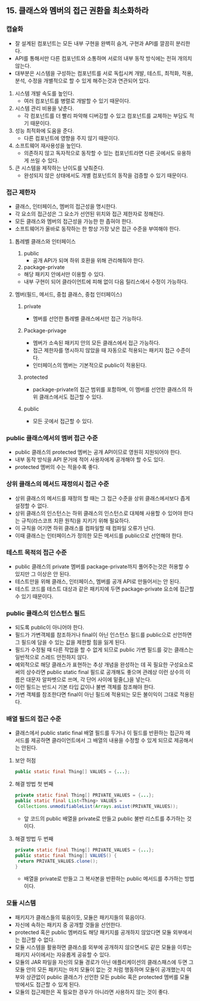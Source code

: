 ## 15. 클래스와 멤버의 접근 권환을 최소화하라

### 캡슐화

- 잘 설계된 컴포넌트는 모든 내부 구현을 완벽히 숨겨, 구현과 API를 깔끔히 분리한다.
- API를 통해서만 다른 컴포넌트와 소통하며 서로의 내부 동작 방식에는 전혀 개의치 않는다.
- 대부분은 시스템을 구성하는 컴포넌트를 서로 독립시켜 개발, 테스트, 최적화, 적용, 분석, 수정을 개별적으로 할 수 있게 해주는것과 연관되어 있다.

1. 시스템 개발 속도를 높인다.
   - 여러 컴포넌트를 병렬로 개발할 수 있기 때문이다.
2. 시스템 관리 비용을 낮춘다.
   - 각 컴포넌트를 더 빨리 파악해 디버깅할 수 있고 컴포넌트를 교체하는 부담도 적기 때문이다.
3. 성능 최적화에 도움을 준다.
   - 다른 컴포넌트에 영향을 주지 않기 때문이다.
4. 소프트웨어 재사용성을 높인다.
   - 의존하지 않고 독자적으로 동작할 수 있는 컴포넌트라면 다른 곳에서도 유용하게 쓰일 수 있다.
5. 큰 시스템을 제작하는 난이도를 낮춰준다.
   - 완성되지 않은 상태에서도 개별 컴포넌트의 동작을 검증할 수 있기 때문이다.



### 접근 제한자

- 클래스, 인터페이스, 멤버의 접근성을 명시한다.
- 각 요소의 접근성은 그 요소가 선언된 위치와 접근 제한자로 정해진다.
- 모든 클래스와 멤버의 접근성을 가능한 한 좁혀야 한다.
- 소프트웨어가 올바로 동작하는 한 항상 가장 낮은 접근 수준을 부여해야 한다.

1. 톱레벨 클래스와 인터페이스

   1. public
      - 공개 API가 되며 하위 호환을 위해 관리해줘야 한다.
   2. package-private

   - 해당 패키지 안에서만 이용할 수 있다.
   - 내부 구현이 되어 클라이언트에 피해 없이 다음 릴리스에서 수정이 가능하다.

2. 멤버(필드, 메서드, 중첩 클래스, 중첩 인터페이스)

   1. private

      - 멤버를 선언한 톱레벨 클래스에서만 접근 가능하다.

   2. Package-privage

      - 멤버가 소속된 패키지 안의 모든 클래스에서 접근 가능하다.
      - 접근 제한자를 명시하지 않았을 때 자동으로 적용되는 패키지 접근 수준이다.
      - 인터페이스의 멤버는 기본적으로 public이 적용된다.

   3. protected

      - package-private의 접근 범위를 포함하며, 이 멤버를 선언한 클래스의 하위 클래스에서도 접근할 수 있다.

   4. public

      - 모든 곳에서 접근할 수 있다.

      

### public 클래스에서의 멤버 접근 수준

- public 클래스의 protected 멤버는 공개 API이므로 영원히 지원되어야 한다.
- 내부 동작 방식을 API 문거에 적어 사용자에게 공개해야 할 수도 있다.
- protected 멤버의 수는 적을수록 좋다.



### 상위 클래스의 메서드 재정의시 접근 수준

- 상위 클래스의 메서드를 재정의 할 때는 그 접근 수준을 상위 클래스에서보다 좁게 설정할 수 없다.
- 상위 클래스의 인스턴스는 하위 클래스의 인스턴스로 대체해 사용할 수 있어야 한다는 규칙(라스코프 치환 원칙)을 지키기 위해 필요하다.
- 이 규칙을 어기면 하위 클래스를 컴파일할 때 컴파일 오류가 난다.
- 이때 클래스는 인터페이스가 정의한 모든 메서드를 public으로 선언해야 한다.



### 테스트 목적의 접근 수준

- public 클래스의 private 멤버를 package-private까지 풀어주는것은 허용할 수 있지만 그 이상은 안 된다.
- 테스트만을 위해 클래스, 인터페이스, 멤버를 공개 API로 만들어서는 안 된다.
- 테스트 코드를 테스트 대상과 같은 패키지에 두면 package-private 요소에 접근할 수 있기 때문이다.



### public 클래스의 인스턴스 필드

- 되도록 public이 아니어야 한다.
- 필드가 가변객체를 참조하거나 final이 아닌 인스턴스 필드를 public으로 선언하면 그 필드에 담을 수 있는 값을 제한할 힘을 잃게 된다.
- 필드가 수정될 때 다른 작업을 할 수 없게 되므로 public 가변 필드를 갖는 클래스는 일반적으로 스레드 안전하지 않다.
- 예외적으로 해당 클래스가 표현하는 추상 개념을 완성하는 데 꼭 필요한 구성요소로써의 상수라면 public static final 필드로 공개해도 좋으며 관례상 이런 상수의 이름은 대문자 알파벳으로 쓰며, 각 단어 사이에 밑줄(_)을 넣는다.
- 이런 필드는 반드시 기본 타입 값이나 불변 객체를 참조해야 한다.
- 가변 객체를 참조한다면 final이 아닌 필드에 적용되는 모든 불이익이 그대로 적용된다.



### 배열 필드의 접근 수준

- 클래스에서 public static final 배열 필드를 두거나 이 필드를 반환하는 접근자 메서드를 제공하면 클라이언트에서 그 배열의 내용을 수정할 수 있게 되므로 제공해서는 안된다.

1. 보안 허점

   ```java
   public static final Thing[] VALUES = {...}; 
   ```

2. 해결 방법 첫 번째

   ```java
   private static final Thing[] PRIVATE_VALUES = {...};
   public static final List<Thing> VALUES = 
   	Collections.unmodifiableList(Arrays.asList(PRIVATE_VALUES));
   ```

   - 앞 코드의 public 배열을 private로 만들고 public 불뱐 리스트를 추가하는 것이다.

3. 해결 방법 두 번째

   ```java
   private static final Thing[] PRIVATE_VALUES = {...};
   public static final Thing[] VALUES() {
   	return PRIVATE_VALUES.clone(); 
   }
   ```

   - 배열을 private로 만들고 그 복사본을 반환하는 public 메서드를 추가하는 방법이다.



### 모듈 시스템

- 패키지가 클래스들의 묶음이듯, 모듈은 패키지들의 묶음이다.
- 자신에 속하는 패키지 중 공개할 것들을 선언한다.
- protected 혹은 public 멤버라도 해당 패키지를 공개하지 않았다면 모듈 외부에서는 접근할 수 없다.
- 모듈 시스템을 활용하면 클래스를 외부에 공개하지 않으면서도 같은 모듈을 이루는 패키지 사이에서는 자유롭게 공유할 수 있다.
- 모듈의 JAR 파일을 자신의 모듈 경로가 아닌 애플리케이션의 클래스패스에 두면 그 모듈 안의 모든 패키지는 마치 모듈이 없는 것 처럼 행동하며 모듈이 공개했는지 여부와 상관없이 public 클래스가 선언한 모든 public 혹은 protected 멤버를 모듈 밖에서도 접근할 수 있게 된다.
- 모듈의 접근제한은 꼭 필요한 경우가 아니라면 사용하지 않는 것이 좋다.